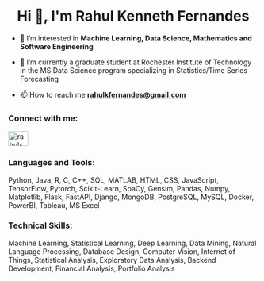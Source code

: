 <h1 align="center">Hi 👋, I'm Rahul Kenneth Fernandes</h1>

- 👀 I’m interested in **Machine Learning, Data Science, Mathematics and Software Engineering**

- 🌱 I’m currently a graduate student at Rochester Institute of Technology in the MS Data Science program specializing in Statistics/Time Series Forecasting

- 📫 How to reach me **rahulkfernandes@gmail.com**

<h3 align="left">Connect with me:</h3>
<p align="left">
<a href="https://linkedin.com/in/rahul-kf" target="blank"><img align="center" src="https://raw.githubusercontent.com/rahuldkjain/github-profile-readme-generator/master/src/images/icons/Social/linked-in-alt.svg" alt="rahul-kf" height="30" width="40" /></a>
</p>

<h3 align="left">Languages and Tools:</h3>
Python, Java, R, C, C++, SQL, MATLAB, HTML, CSS, JavaScript, TensorFlow, Pytorch, Scikit-Learn, SpaCy, Gensim, Pandas, Numpy, Matplotlib, Flask, FastAPI, Django, MongoDB, PostgreSQL, MySQL, Docker, PowerBI, Tableau, MS Excel
<h3 align="left">Technical Skills:</h3>
Machine Learning, Statistical Learning, Deep Learning, Data Mining, Natural Language Processing, Database Design, Computer Vision, Internet of Things, Statistical Analysis, Exploratory Data Analysis, Backend Development, Financial Analysis, Portfolio Analysis
